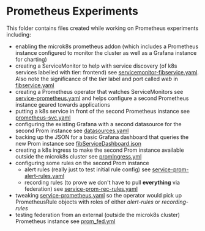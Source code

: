 # Prometheus Experiments

This folder contains files created while working on Prometheus experiments including:
- enabling the microk8s prometheus addon (which includes a Prometheus instance configured to monitor the cluster as well as a Grafana instance for charting)
- creating a ServiceMonitor to help with service discovery (of k8s services labelled with tier: frontend) see [servicemonitor-fibservice.yaml](./servicemonitor-fibservice.yaml). Also note the significance of the *tier* label and port called *web* in [fibservice.yaml](../../kubernetes-manifests/fibservice.yaml)
- creating a Prometheus operator that watches ServiceMonitors see [service-prometheus.yaml](./service-prometheus.yaml) and helps configure a second Prometheus instance geared towards applications
- putting a k8s service in front of the second Prometheus instance see [prometheus-svc.yaml](./prometheus-svc.yaml)
- configuring the existing Grafana with a second datasource for the second Prom instance see [datasources.yaml](./datasources.yaml)
- backing up the JSON for a basic Grafana dashboard that queries the new Prom instance see [fibServiceDashboard.json](./fibServiceDashboard.json)
- creating a k8s ingress to make the second Prom instance available outside the microk8s cluster see [promIngress.yml](./promIngress.yml)
- configuring some rules on the second Prom instance
  - alert rules (really just to test initial rule config) see [service-prom-alert-rules.yaml](./service-prom-alert-rules.yaml)
  - recording rules (to prove we don't have to pull **everything** via federation) see [service-prom-rec-rules.yaml](./service-prom-rec-rules.yaml)
- tweaking [service-prometheus.yaml](./service-prometheus.yaml) so the operator would pick up PrometheusRule objects with roles of either *alert-rules* or *recording-rules*
- testing federation from an external (outside the microk8s cluster) Prometheus instance see [prom_fed.yml](./prom_fed.yml)
